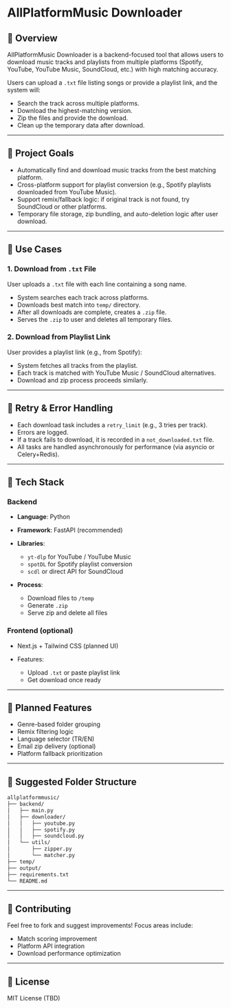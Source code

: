 # AllPlatformMusic Downloader

## 🌟 Overview

AllPlatformMusic Downloader is a backend-focused tool that allows users to download music tracks and playlists from multiple platforms (Spotify, YouTube, YouTube Music, SoundCloud, etc.) with high matching accuracy.

Users can upload a `.txt` file listing songs or provide a playlist link, and the system will:

* Search the track across multiple platforms.
* Download the highest-matching version.
* Zip the files and provide the download.
* Clean up the temporary data after download.

---

## 🚀 Project Goals

* Automatically find and download music tracks from the best matching platform.
* Cross-platform support for playlist conversion (e.g., Spotify playlists downloaded from YouTube Music).
* Support remix/fallback logic: if original track is not found, try SoundCloud or other platforms.
* Temporary file storage, zip bundling, and auto-deletion logic after user download.

---

## 📒 Use Cases

### 1. Download from `.txt` File

User uploads a `.txt` file with each line containing a song name.

* System searches each track across platforms.
* Downloads best match into `temp/` directory.
* After all downloads are complete, creates a `.zip` file.
* Serves the `.zip` to user and deletes all temporary files.

### 2. Download from Playlist Link

User provides a playlist link (e.g., from Spotify):

* System fetches all tracks from the playlist.
* Each track is matched with YouTube Music / SoundCloud alternatives.
* Download and zip process proceeds similarly.

---

## 🔄 Retry & Error Handling

* Each download task includes a `retry_limit` (e.g., 3 tries per track).
* Errors are logged.
* If a track fails to download, it is recorded in a `not_downloaded.txt` file.
* All tasks are handled asynchronously for performance (via asyncio or Celery+Redis).

---

## 🔧 Tech Stack

### Backend

* **Language**: Python
* **Framework**: FastAPI (recommended)
* **Libraries**:

  * `yt-dlp` for YouTube / YouTube Music
  * `spotDL` for Spotify playlist conversion
  * `scdl` or direct API for SoundCloud
* **Process**:

  * Download files to `/temp`
  * Generate `.zip`
  * Serve zip and delete all files

### Frontend (optional)

* Next.js + Tailwind CSS (planned UI)
* Features:

  * Upload `.txt` or paste playlist link
  * Get download once ready

---

## 🤔 Planned Features

* Genre-based folder grouping
* Remix filtering logic
* Language selector (TR/EN)
* Email zip delivery (optional)
* Platform fallback prioritization

---

## 📂 Suggested Folder Structure

```bash
allplatformmusic/
├── backend/
│   ├── main.py
│   ├── downloader/
│   │   ├── youtube.py
│   │   ├── spotify.py
│   │   ├── soundcloud.py
│   └── utils/
│       ├── zipper.py
│       └── matcher.py
├── temp/
├── output/
├── requirements.txt
└── README.md
```

---

## 👋 Contributing

Feel free to fork and suggest improvements! Focus areas include:

* Match scoring improvement
* Platform API integration
* Download performance optimization

---

## 📢 License

MIT License (TBD)
